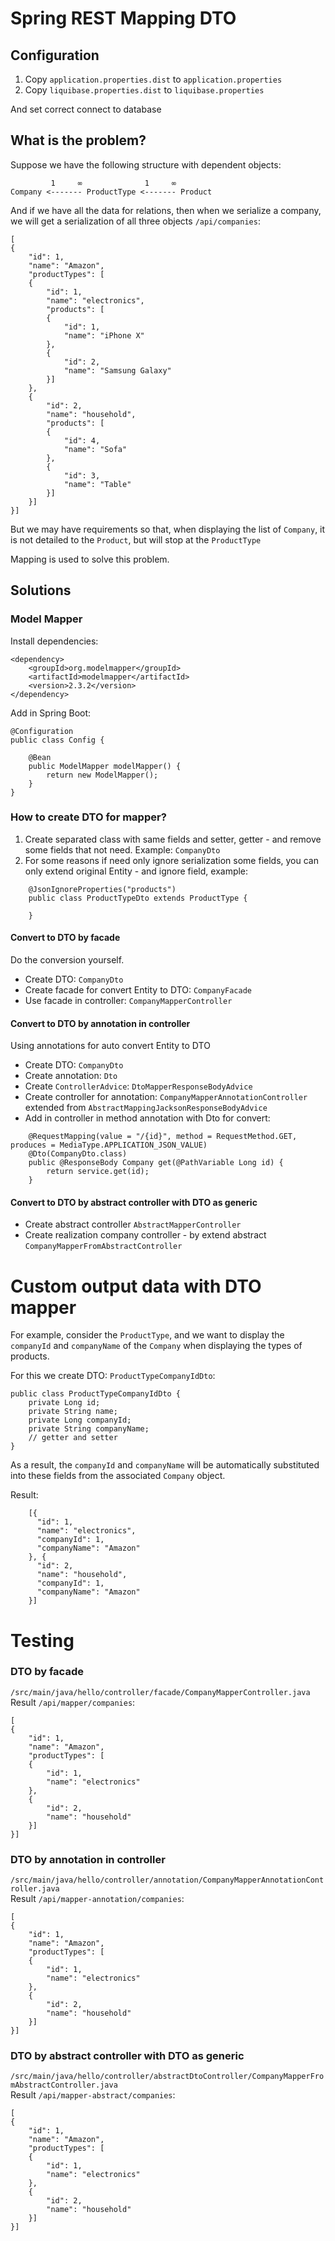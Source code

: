 # Spring REST Mapping DTO

## Configuration

1. Copy `application.properties.dist` to `application.properties` 
2. Copy `liquibase.properties.dist` to `liquibase.properties`

And set correct connect to database

## What is the problem?

Suppose we have the following structure with dependent objects:

```
         1     ∞              1     ∞
Company <------- ProductType <------- Product 
```

And if we have all the data for relations, then when we serialize a company, we will get a serialization of all three objects `/api/companies`:

```
[
{
    "id": 1,
    "name": "Amazon",
    "productTypes": [
    {
        "id": 1,
        "name": "electronics",
        "products": [
        {
            "id": 1,
            "name": "iPhone X"
        },
        {
            "id": 2,
            "name": "Samsung Galaxy"
        }]
    },
    {
        "id": 2,
        "name": "household",
        "products": [
        {
            "id": 4,
            "name": "Sofa"
        },
        {
            "id": 3,
            "name": "Table"
        }]
    }]
}]
```

But we may have requirements so that, when displaying the list of `Company`, it is not detailed to the `Product`, but will stop at the `ProductType`

Mapping is used to solve this problem.

## Solutions

### Model Mapper

Install dependencies:

```
<dependency>
    <groupId>org.modelmapper</groupId>
    <artifactId>modelmapper</artifactId>
    <version>2.3.2</version>
</dependency>
```

Add in Spring Boot:

```
@Configuration
public class Config {
    
    @Bean
    public ModelMapper modelMapper() {
        return new ModelMapper();
    }
}
```

### How to create DTO for mapper?

1. Create separated class with same fields and setter, getter - and remove some fields that not need. Example: `CompanyDto`
2. For some reasons if need only ignore serialization some fields, you can only extend original Entity - and ignore field, example:

```
    @JsonIgnoreProperties("products")
    public class ProductTypeDto extends ProductType {
    
    }
```

#### Convert to DTO by facade

Do the conversion yourself.

- Create DTO: `CompanyDto`
- Create facade for convert Entity to DTO: `CompanyFacade`
- Use facade in controller: `CompanyMapperController`

#### Convert to DTO by annotation in controller

Using annotations for auto convert Entity to DTO

- Create DTO: `CompanyDto`
- Create annotation: `Dto`
- Create `ControllerAdvice`: `DtoMapperResponseBodyAdvice`
- Create controller for annotation: `CompanyMapperAnnotationController` extended from `AbstractMappingJacksonResponseBodyAdvice`
- Add in controller in method annotation with Dto for convert:
```
    @RequestMapping(value = "/{id}", method = RequestMethod.GET, produces = MediaType.APPLICATION_JSON_VALUE)
    @Dto(CompanyDto.class)
    public @ResponseBody Company get(@PathVariable Long id) {
        return service.get(id);
    }
```

#### Convert to DTO by abstract controller with DTO as generic

- Create abstract controller `AbstractMapperController`
- Create realization company controller - by extend abstract `CompanyMapperFromAbstractController`

# Custom output data with DTO mapper

For example, consider the `ProductType`, and we want to display the `companyId` and `companyName` of the `Company` 
when displaying the types of products.

For this we create DTO: `ProductTypeCompanyIdDto`:

```
public class ProductTypeCompanyIdDto {
    private Long id;
    private String name;
    private Long companyId;
    private String companyName;
    // getter and setter
}
```

As a result, the `companyId` and `companyName` will be automatically substituted into these fields 
from the associated `Company` object.

Result:
```
    [{
      "id": 1,
      "name": "electronics",
      "companyId": 1,
      "companyName": "Amazon"
    }, {
      "id": 2,
      "name": "household",
      "companyId": 1,
      "companyName": "Amazon"
    }]
```

# Testing 

### DTO by facade

`/src/main/java/hello/controller/facade/CompanyMapperController.java`  
Result `/api/mapper/companies`:

```
[
{
    "id": 1,
    "name": "Amazon",
    "productTypes": [
    {
        "id": 1,
        "name": "electronics"
    },
    {
        "id": 2,
        "name": "household"
    }]
}]
```

### DTO by annotation in controller

`/src/main/java/hello/controller/annotation/CompanyMapperAnnotationController.java`  
Result `/api/mapper-annotation/companies`:

```
[
{
    "id": 1,
    "name": "Amazon",
    "productTypes": [
    {
        "id": 1,
        "name": "electronics"
    },
    {
        "id": 2,
        "name": "household"
    }]
}]
```


### DTO by abstract controller with DTO as generic

`/src/main/java/hello/controller/abstractDtoController/CompanyMapperFromAbstractController.java`  
Result `/api/mapper-abstract/companies`:

```
[
{
    "id": 1,
    "name": "Amazon",
    "productTypes": [
    {
        "id": 1,
        "name": "electronics"
    },
    {
        "id": 2,
        "name": "household"
    }]
}]
```
